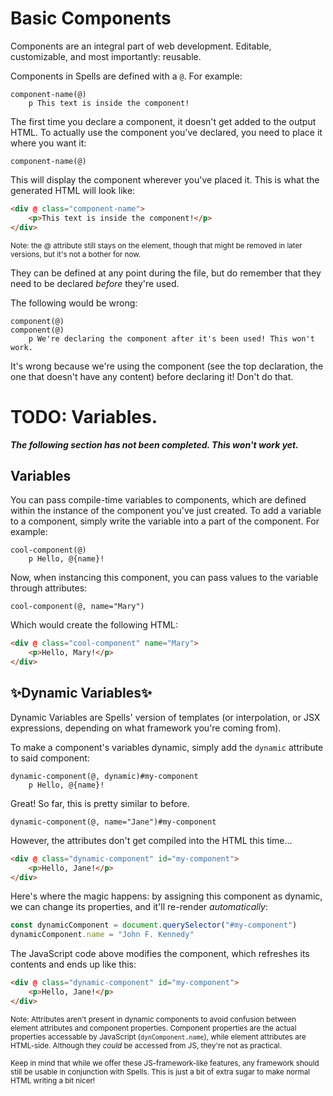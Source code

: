 
# Basic Components

Components are an integral part of web development. Editable, customizable, and
most importantly: reusable.

Components in Spells are defined with a `@`. For example:
```pug
component-name(@)
	p This text is inside the component!
```

The first time you declare a component, it doesn't get added to the output HTML.
To actually use the component you've declared, you need to place it where you
want it:
```pug
component-name(@)
```

This will display the component wherever you've placed it. This is what the
generated HTML will look like:
```html
<div @ class="component-name">
	<p>This text is inside the component!</p>
</div>
```

<sub>Note: the @ attribute still stays on the element, though that might be
removed in later versions, but it's not a bother for now.</sub>

They can be defined at any point during the file, but do remember that they need
to be declared _before_ they're used.

The following would be wrong:
```pug
component(@)
component(@)
	p We're declaring the component after it's been used! This won't work.
```

It's wrong because we're using the component (see the top declaration, the one
that doesn't have any content) before declaring it! Don't do that.


# TODO: Variables.
***The following section has not been completed. This won't work yet.***

## Variables

You can pass compile-time variables to components, which are defined within the
instance of the component you've just created. To add a variable to a component,
simply write the variable into a part of the component. For example:
```pug
cool-component(@)
	p Hello, @{name}!
```

Now, when instancing this component, you can pass values to the variable through
attributes:
```pug
cool-component(@, name="Mary")
```

Which would create the following HTML:
```html
<div @ class="cool-component" name="Mary">
	<p>Hello, Mary!</p>
</div>
```

## ✨Dynamic Variables✨

Dynamic Variables are Spells' version of templates (or interpolation, or JSX
expressions, depending on what framework you're coming from).

To make a component's variables dynamic, simply add the `dynamic` attribute to
said component:
```pug
dynamic-component(@, dynamic)#my-component
	p Hello, @{name}!
```

Great! So far, this is pretty similar to before.
```pug
dynamic-component(@, name="Jane")#my-component
```

However, the attributes don't get compiled into the HTML this time...
```html
<div @ class="dynamic-component" id="my-component">
	<p>Hello, Jane!</p>
</div>
```

Here's where the magic happens: by assigning this component as dynamic, we can
change its properties, and it'll re-render _automatically_:

```ts
const dynamicComponent = document.querySelector("#my-component")
dynamicComponent.name = "John F. Kennedy"
```

The JavaScript code above modifies the component, which refreshes its contents
and ends up like this:
```html
<div @ class="dynamic-component" id="my-component">
	<p>Hello, Jane!</p>
</div>
```

<sub>Note: Attributes aren't present in dynamic components to avoid confusion
between element attributes and component properties. Component properties are
the actual properties accessable by JavaScript (`dynComponent.name`), while
element attributes are HTML-side. Although they _could_ be accessed from JS,
they're not as practical.</sub>

<sub>Keep in mind that while we offer these JS-framework-like features, any
framework should still be usable in conjunction with Spells. This is just a bit
of extra sugar to make normal HTML writing a bit nicer!</sub>
